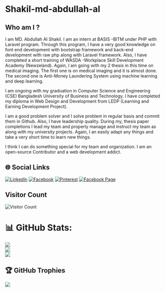 # Shakil-md-abdullah-al
## Who am I ?
I am MD. Abdullah Al Shakil. I am an intern at BASIS -BITM under PHP with Laravel program. Through this program, I have a very good knowledge on font end development with bootstrap framework and back-end development with raw php along with Laravel framework. Also, I have completed a short training of WASDA -Workplace Skill Development Academy (Newzeland). Again, I am going with my 2 thesis in this time on medical imaging. The first one is on medical imaging and it is almost done. The second one is Anti-Money Laundering System using machine learning and deep learning.

I am ongoing with my graduation in Computer Science and Engineering (CSE) Bangladesh University of Business and Technology. I have completed my diploma in Web Design and Development from LEDP (Learning and Earning Development Project).

I am a good problem solver and I solve problem in regular basis and commit them in Github. Also, I have leadership quality. During my, thesis paper completions I lead my team and properly manage and instruct my team as along with my university projects. Again, I an easily adapt any things and take a very short time to learn new things.

I think I can do something special for my team and organization.
I am an open-source Contributor and a web development addict.
## 🌐 Social Links

 [![LinkedIn](https://img.shields.io/badge/LinkedIn-%230077B5.svg?logo=linkedin&logoColor=white)](https://www.linkedin.com/in/md-abdullah-al-shakil-98882718a/)
 [![Facebook](https://img.shields.io/badge/Facebook-%231877F2.svg?logo=facebook&logoColor=white)](https://www.facebook.com/shakilmdabdullahal)
 [![Pinterest](https://img.shields.io/badge/Pinterest-%23E60023.svg?logo=pinterest&logoColor=white)](https://www.pinterest.com/shakil_mdabdullah_al/)
 [![Facebook Page](https://img.shields.io/badge/Facebook%20Page-%231877F2.svg?logo=facebook&logoColor=white)](https://www.facebook.com/maashakil/)


<!--
**Shakil-md-abdullah-al/Shakil-md-abdullah-al** is a ✨ _special_ ✨ repository because its `README.md` (this file) appears on your GitHub profile.

Here are some ideas to get you started:

- 🔭 I’m currently working on ...
- 🌱 I’m currently learning ...
- 👯 I’m looking to collaborate on ...
- 🤔 I’m looking for help with ...
- 💬 Ask me about ...
- 📫 How to reach me: ...
- 😄 Pronouns: ...
- ⚡ Fun fact: ...
-->
 ## Visitor Count
![Visitor Count](https://profile-counter.glitch.me/Shakil-md-abdullah-al/count.svg)

# 📊 GitHub Stats:
![](https://github-readme-stats.vercel.app/api/top-langs/?username=Shakil-md-abdullah-al&theme=gotham&hide_border=false&include_all_commits=false&count_private=false&layout=compact)<br/>
![](https://github-readme-stats.vercel.app/api?username=Shakil-md-abdullah-al&theme=gotham&hide_border=false&include_all_commits=false&count_private=false)<br/>
![](https://github-readme-streak-stats.herokuapp.com/?user=Shakil-md-abdullah-al&theme=gotham&hide_border=false)<br/>




## 🏆 GitHub Trophies
![](https://github-profile-trophy.vercel.app/?username=Shakil-md-abdullah-al&theme=dracula&no-frame=true&no-bg=false&margin-w=4)






 
